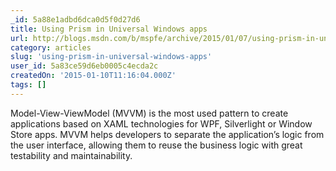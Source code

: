 ```yaml
---
_id: 5a88e1adbd6dca0d5f0d27d6
title: Using Prism in Universal Windows apps
url: http://blogs.msdn.com/b/mspfe/archive/2015/01/07/using-prism-in-universal-windows-apps.aspx
category: articles
slug: 'using-prism-in-universal-windows-apps'
user_id: 5a83ce59d6eb0005c4ecda2c
createdOn: '2015-01-10T11:16:04.000Z'
tags: []
---
```


Model-View-ViewModel (MVVM) is the most used pattern to create applications based on XAML technologies for WPF, Silverlight or Window Store apps. MVVM helps developers to separate the application’s logic from the user interface, allowing them to reuse the business logic with great testability and maintainability.
